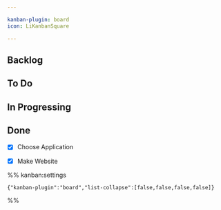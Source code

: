 ```yaml
---

kanban-plugin: board
icon: LiKanbanSquare

---
```


## Backlog



## To Do



## In Progressing



## Done

- [x] Choose Application
- [x] Make Website




%% kanban:settings
```
{"kanban-plugin":"board","list-collapse":[false,false,false,false]}
```
%%